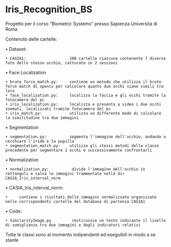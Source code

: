 # Iris_Recognition_BS

Progetto per il corso "Biometric Systems" presso Sapienza Università di Roma

Contenuto delle cartelle:

• Dataset:

    • CASIA1:                   108 cartelle ciascuna contenente 7 diverse foto dello stesso occhio, catturate in 2 sessioni

• Face Localization

    • brute_force_match.py:     contiene un metodo che utilizza il brute force match di opencv per calcolare quanto due occhi siano simili tra loro
    • face_localization.py:     localizza la faccia e gli occhi tramite la fotocamera del pc
    • iris_localization.py:     localizza e presenta a video i due occhi zoomati, localizzati tramite fotocamera del pc
    • iris_match.py:            utilizza un differente modo di calcolare la similitudine tra due immagini

• Segmentation

    • segmentation.py:          segmenta l'immagine dell'occhio, andando a cerchiare l'iride e la pupilla
    • segmentation_match.py:    utilizza gli stessi metodi della classe precedente per segmentare 2 occhi e successivamente confrontarli

• Normalization

    • normalization.py:          divide l'immagine dell'occhio in rettangoli e salva le immagini frammentate nella dir CASIA_Iris_interval_norm

• CASIA_Iris_interval_norm:

    •     contiene i risultati delle immagini normalizzate organizzate nelle corrispondenti cartelle del database di partenza CASIA1
    
• Code:
    
    • SimilarityImage.py         restiruisce un testo indicante il livello di somiglianza tra due immagini e degli indicatori relativi



Tutte le classi sono al momento indipendenti ed eseguibili in modo a se stante
